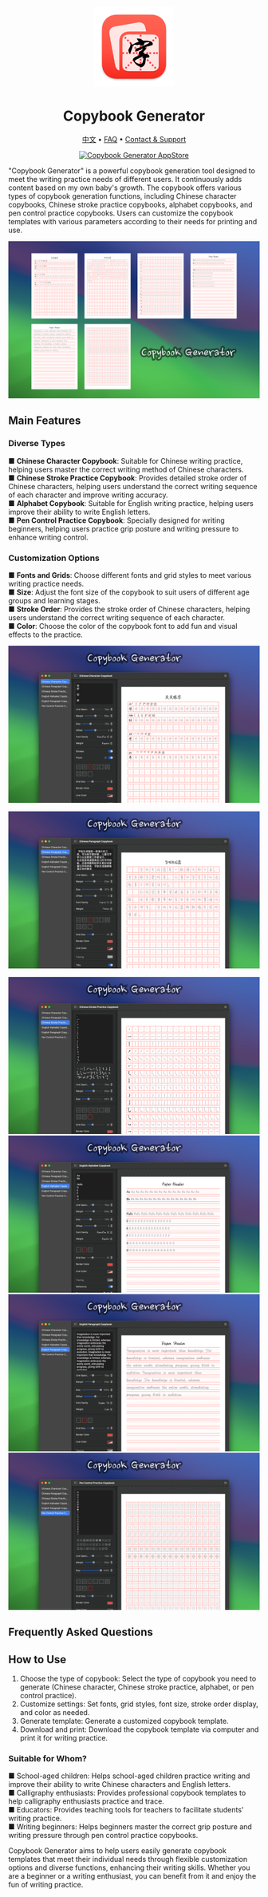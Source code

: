 <div align="center">
	<br />
	<br />
	<img src="./assets/logo.png" alt="Copybook Generator LOGO" width="160" height="160">
	<h1>Copybook Generator</h1>
  <!--rehype:style=border: 0;-->
  <p>
		<a href="./README.zh.md">中文</a> • 
		<a href="#frequently-asked-questions">FAQ</a> • 
		<a target="_blank" href="https://wangchujiang.com/#/contact">Contact & Support</a>
  </p>
  <p>
    <a target="_blank" href="https://apps.apple.com/app/copybook-generator/id6503953628" title="Copybook Generator AppStore"><img alt="Copybook Generator AppStore" src="https://tools.applemediaservices.com/api/badges/download-on-the-mac-app-store/black/en-us?size=250x83&amp;releaseDate=1705968000" height="51">
    </a>
  </p>
</div>

"Copybook Generator" is a powerful copybook generation tool designed to meet the writing practice needs of different users. It continuously adds content based on my own baby's growth. The copybook offers various types of copybook generation functions, including Chinese character copybooks, Chinese stroke practice copybooks, alphabet copybooks, and pen control practice copybooks. Users can customize the copybook templates with various parameters according to their needs for printing and use.

![Copybook Generator Screenshot 1](./assets/screenshots-1.png)

## Main Features

### Diverse Types

■ **Chinese Character Copybook**: Suitable for Chinese writing practice, helping users master the correct writing method of Chinese characters.  
■ **Chinese Stroke Practice Copybook**: Provides detailed stroke order of Chinese characters, helping users understand the correct writing sequence of each character and improve writing accuracy.  
■ **Alphabet Copybook**: Suitable for English writing practice, helping users improve their ability to write English letters.  
■ **Pen Control Practice Copybook**: Specially designed for writing beginners, helping users practice grip posture and writing pressure to enhance writing control.  

### Customization Options

■ **Fonts and Grids**: Choose different fonts and grid styles to meet various writing practice needs.  
■ **Size**: Adjust the font size of the copybook to suit users of different age groups and learning stages.  
■ **Stroke Order**: Provides the stroke order of Chinese characters, helping users understand the correct writing sequence of each character.  
■ **Color**: Choose the color of the copybook font to add fun and visual effects to the practice.  


![Copybook Generator Screenshot 2](./assets/screenshots-2.png)

![Copybook Generator Screenshot 3](./assets/screenshots-3.png)

![Copybook Generator Screenshot 4](./assets/screenshots-4.png)
![Copybook Generator Screenshot 5](./assets/screenshots-5.png)
![Copybook Generator Screenshot 6](./assets/screenshots-6.png)
![Copybook Generator Screenshot 7](./assets/screenshots-7.png)

## Frequently Asked Questions

## How to Use

1. Choose the type of copybook: Select the type of copybook you need to generate (Chinese character, Chinese stroke practice, alphabet, or pen control practice).
2. Customize settings: Set fonts, grid styles, font size, stroke order display, and color as needed.
3. Generate template: Generate a customized copybook template.
4. Download and print: Download the copybook template via computer and print it for writing practice.

### Suitable for Whom?

■ School-aged children: Helps school-aged children practice writing and improve their ability to write Chinese characters and English letters.  
■ Calligraphy enthusiasts: Provides professional copybook templates to help calligraphy enthusiasts practice and trace.  
■ Educators: Provides teaching tools for teachers to facilitate students' writing practice.  
■ Writing beginners: Helps beginners master the correct grip posture and writing pressure through pen control practice copybooks.  

Copybook Generator aims to help users easily generate copybook templates that meet their individual needs through flexible customization options and diverse functions, enhancing their writing skills. Whether you are a beginner or a writing enthusiast, you can benefit from it and enjoy the fun of writing practice.

<!--idoc:config:
site: Copybook Generator
title: Copybook Generator is a powerful copybook generation tool designed to meet the writing practice needs of different users - 
keywords: Copybook Generator, Chinese Practice, Alphabet Practice, Stroke Order, Custom Copybooks
-->